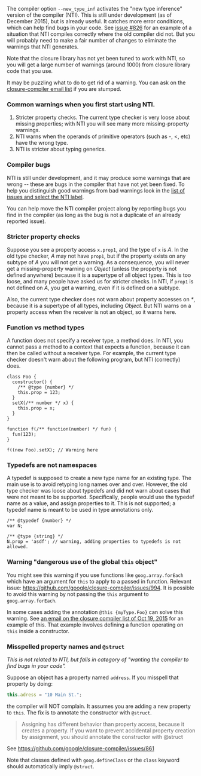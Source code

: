 The compiler option `--new_type_inf` activates the "new type inference" version of the compiler (NTI).  This is still under development (as of December 2015), but is already useful.  It catches more error conditions, which can help find bugs in your code.  See [issue #826](https://github.com/google/closure-compiler/issues/826) for an example of a situation that NTI compiles correctly where the old compiler did not. But you will probably need to make a fair number of changes to eliminate the warnings that NTI generates.

Note that the closure library has not yet been tuned to work with NTI, so you will get a large number of warnings (around 1000) from closure library code that you use.  

It may be puzzling what to do to get rid of a warning.  You can ask on the [closure-compiler email list](https://groups.google.com/forum/#!forum/closure-compiler-discuss) if you are stumped.

### Common warnings when you first start using NTI.

1. Stricter property checks. The current type checker is very loose about missing properties; with NTI you will see many more missing-property warnings.
2. NTI warns when the operands of primitive operators (such as -, <, etc) have the wrong type.
3. NTI is stricter about typing generics.

### Compiler bugs

NTI is still under development, and it may produce some warnings that are wrong -- these are bugs in the compiler that have not yet been fixed. To help you distinguish good warnings from bad warnings look in the [list of issues and select the NTI label](https://github.com/google/closure-compiler/issues?q=is%3Aopen+is%3Aissue+label%3ANTI).  

You can help move the NTI compiler project along by reporting bugs you find in the compiler (as long as the bug is not a duplicate of an already reported issue).

### Stricter property checks

Suppose you see a property access `x.prop1`, and the type of `x` is *A*. In the old type checker, *A* may not have `prop1`, but if the property exists on any subtype of *A* you will not get a warning. As a consequence, you will never get a missing-property warning on *Object* (unless the property is not defined anywhere) because it is a supertype of all object types. This is too loose, and many people have asked us for stricter checks. In NTI, if `prop1` is not defined on *A*, you get a warning, even if it is defined on a subtype.

Also, the current type checker does not warn about property accesses on _*_, because it is a supertype of all types, including *Object*. But NTI warns on a property access when the receiver is not an object, so it warns here.

### Function vs method types

A function does not specify a receiver type, a method does. In NTI, you cannot pass a method to a context that expects a function, because it can then be called without a receiver type. For example, the current type checker doesn't warn about the following program, but NTI (correctly) does.

```
class Foo {
  constructor() {
    /** @type {number} */
    this.prop = 123;
  }
  setX(/** number */ x) {
    this.prop = x;
  }
}

function f(/** function(number) */ fun) {
  fun(123);
}

f((new Foo).setX); // Warning here
```

### Typedefs are not namespaces

A typedef is supposed to create a new type name for an existing type. The main use is to avoid retyping long names over and over. However, the old type checker was loose about typedefs and did not warn about cases that were not meant to be supported. Specifically, people would use the typedef name as a value, and assign properties to it. This is not supported; a typedef name is meant to be used in type annotations only.

```
/** @typedef {number} */
var N;

/** @type {string} */
N.prop = 'asdf'; // warning, adding properties to typedefs is not allowed.
```

### Warning "dangerous use of the global `this` object"

You might see this warning if you use functions like `goog.array.forEach` which have an argument for `this` to apply to a passed in function.  Relevant issue: <https://github.com/google/closure-compiler/issues/994>. It is possible to avoid this warning by not passing the `this` argument to `goog.array.forEach`.

In some cases adding the annotation `@this {myType.Foo}` can solve this warning. See [an email on the closure compiler list of Oct 19, 2015](https://groups.google.com/d/msg/closure-compiler-discuss/22FsLdUCWbs/t1dq0-nWAgAJ) for an example of this.  That example involves defining a function operating on `this` inside a constructor.

### Misspelled property names and `@struct`

*This is not related to NTI, but falls in category of "wanting the compiler to find bugs in your code".*

Suppose an object has a property named `address`.  If you misspell that property by doing:
```javascript
this.adress = "10 Main St.";
```
the compiler will NOT complain.  It assumes you are adding a new property to `this`.
The fix is to annotate the constructor with `@struct`.

>Assigning has different behavior than property access, because it creates a property. If you want to 
prevent accidental property creation by assignment, you should annotate the constructor with @struct

See <https://github.com/google/closure-compiler/issues/861>

Note that classes defined with `goog.defineClass` or the `class` keyword should automatically imply `@struct`.
